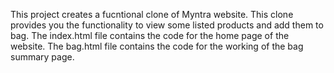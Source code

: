 This project creates a fucntional clone of Myntra website.
This clone provides you the functionality to view some listed products and add them to bag.
The index.html file contains the code for the home page of the website.
The bag.html file contains the code for the working of the bag summary page.
